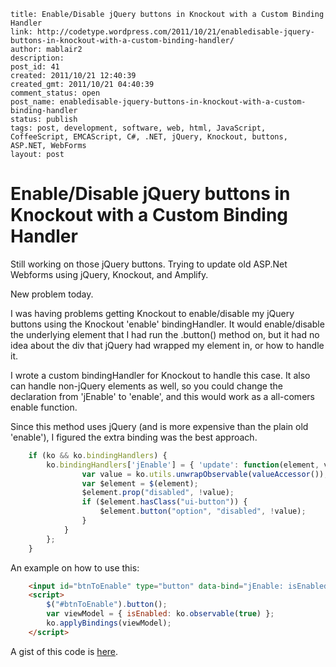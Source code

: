 ```
title: Enable/Disable jQuery buttons in Knockout with a Custom Binding Handler
link: http://codetype.wordpress.com/2011/10/21/enabledisable-jquery-buttons-in-knockout-with-a-custom-binding-handler/
author: mablair2
description:
post_id: 41
created: 2011/10/21 12:40:39
created_gmt: 2011/10/21 04:40:39
comment_status: open
post_name: enabledisable-jquery-buttons-in-knockout-with-a-custom-binding-handler
status: publish
tags: post, development, software, web, html, JavaScript, CoffeeScript, EMCAScript, C#, .NET, jQuery, Knockout, buttons, ASP.NET, WebForms
layout: post
```

# Enable/Disable jQuery buttons in Knockout with a Custom Binding Handler

Still working on those jQuery buttons. Trying to update old ASP.Net Webforms using jQuery, Knockout, and Amplify.

New problem today.

I was having problems getting Knockout to enable/disable my jQuery buttons using the Knockout 'enable' bindingHandler. It would enable/disable the underlying element that I had run the .button() method on, but it had no idea about the div that jQuery had wrapped my element in, or how to handle it.

I wrote a custom bindingHandler for Knockout to handle this case. It also can handle non-jQuery elements as well, so you could change the declaration from 'jEnable' to 'enable', and this would work as a all-comers enable function.

Since this method uses jQuery (and is more expensive than the plain old 'enable'), I figured the extra binding was the best approach.

``` js
	if (ko && ko.bindingHandlers) {
		ko.bindingHandlers['jEnable'] = { 'update': function(element, valueAccessor) {
				var value = ko.utils.unwrapObservable(valueAccessor());
				var $element = $(element);
				$element.prop("disabled", !value);
				if ($element.hasClass("ui-button")) {
					$element.button("option", "disabled", !value);
				}
			}
		};
	}
```

 An example on how to use this:
``` html
	<input id="btnToEnable" type="button" data-bind="jEnable: isEnabled" />
	<script>
		$("#btnToEnable").button();
		var viewModel = { isEnabled: ko.observable(true) };
		ko.applyBindings(viewModel);
	</script>
```

 A gist of this code is [here](https://gist.github.com/4023196).
